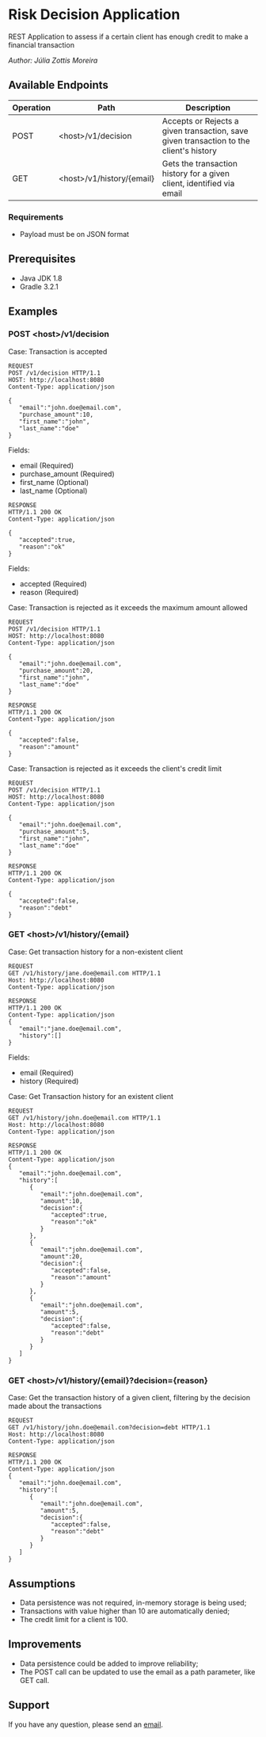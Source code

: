 # Risk Decision Application
REST Application to assess if a certain client has enough credit to make a financial transaction

_Author: Júlia Zottis Moreira_

## Available Endpoints

| Operation | Path | Description |
|-----------|------|-------------|
| POST | \<host>/v1/decision | Accepts or Rejects a given transaction, save given transaction to the client's history |
| GET | \<host>/v1/history/{email} | Gets the transaction history for a given client, identified via email |

### Requirements
* Payload must be on JSON format

## Prerequisites
* Java JDK 1.8
* Gradle 3.2.1

## Examples

### POST \<host>/v1/decision

Case: Transaction is accepted

```
REQUEST
POST /v1/decision HTTP/1.1
HOST: http://localhost:8080
Content-Type: application/json

{
   "email":"john.doe@email.com",
   "purchase_amount":10,
   "first_name":"john",
   "last_name":"doe"
}
```

Fields:
* email (Required)
* purchase_amount (Required)
* first_name (Optional)
* last_name (Optional)

```
RESPONSE
HTTP/1.1 200 OK
Content-Type: application/json

{
   "accepted":true,
   "reason":"ok"
}
```

Fields:
* accepted (Required)
* reason (Required)

Case: Transaction is rejected as it exceeds the maximum amount allowed

```
REQUEST
POST /v1/decision HTTP/1.1
HOST: http://localhost:8080
Content-Type: application/json

{
   "email":"john.doe@email.com",
   "purchase_amount":20,
   "first_name":"john",
   "last_name":"doe"
}
```

```
RESPONSE
HTTP/1.1 200 OK
Content-Type: application/json

{
   "accepted":false,
   "reason":"amount"
}
```

Case: Transaction is rejected as it exceeds the client's credit limit

```
REQUEST
POST /v1/decision HTTP/1.1
HOST: http://localhost:8080
Content-Type: application/json

{
   "email":"john.doe@email.com",
   "purchase_amount":5,
   "first_name":"john",
   "last_name":"doe"
}
```

```
RESPONSE
HTTP/1.1 200 OK
Content-Type: application/json

{
   "accepted":false,
   "reason":"debt"
}
```

### GET \<host>/v1/history/{email}

Case: Get transaction history for a non-existent client

```
REQUEST
GET /v1/history/jane.doe@email.com HTTP/1.1
Host: http://localhost:8080
Content-Type: application/json
```

```
RESPONSE
HTTP/1.1 200 OK
Content-Type: application/json
{
   "email":"jane.doe@email.com",
   "history":[]
}
```

Fields:
* email (Required)
* history (Required)

Case: Get Transaction history for an existent client

```
REQUEST
GET /v1/history/john.doe@email.com HTTP/1.1
Host: http://localhost:8080
Content-Type: application/json
```
```
RESPONSE
HTTP/1.1 200 OK
Content-Type: application/json
{
   "email":"john.doe@email.com",
   "history":[
      {
         "email":"john.doe@email.com",
         "amount":10,
         "decision":{
            "accepted":true,
            "reason":"ok"
         }
      },
      {
         "email":"john.doe@email.com",
         "amount":20,
         "decision":{
            "accepted":false,
            "reason":"amount"
         }
      },
      {
         "email":"john.doe@email.com",
         "amount":5,
         "decision":{
            "accepted":false,
            "reason":"debt"
         }
      }
   ]
}
```

### GET \<host>/v1/history/{email}?decision={reason}

Case: Get the transaction history of a given client, filtering by the decision made about the transactions
```
REQUEST
GET /v1/history/john.doe@email.com?decision=debt HTTP/1.1
Host: http://localhost:8080
Content-Type: application/json
```
```
RESPONSE
HTTP/1.1 200 OK
Content-Type: application/json
{
   "email":"john.doe@email.com",
   "history":[
      {
         "email":"john.doe@email.com",
         "amount":5,
         "decision":{
            "accepted":false,
            "reason":"debt"
         }
      }
   ]
}
```

## Assumptions
* Data persistence was not required, in-memory storage is being used;
* Transactions with value higher than 10 are automatically denied;
* The credit limit for a client is 100.

## Improvements
* Data persistence could be added to improve reliability;
* The POST call can be updated to use the email as a path parameter, like GET call.

## Support
If you have any question, please send an [email](mailto:juliazottis@hotmail.com).
